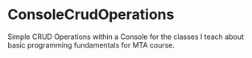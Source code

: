 # ConsoleCrudOperations
Simple CRUD Operations within a Console for the classes I teach about basic programming fundamentals for MTA course.
